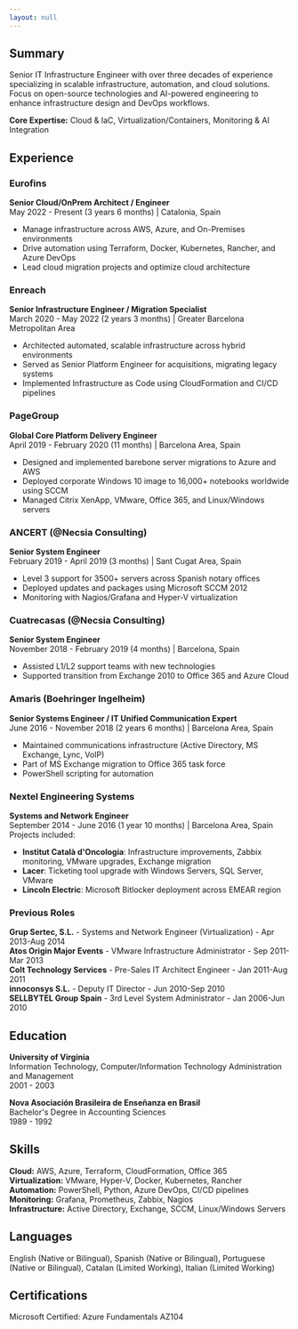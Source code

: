 ```yaml
---
layout: null
---
```


## Summary
Senior IT Infrastructure Engineer with over three decades of experience specializing in scalable infrastructure, automation, and cloud solutions. Focus on open-source technologies and AI-powered engineering to enhance infrastructure design and DevOps workflows.

**Core Expertise:** Cloud & IaC, Virtualization/Containers, Monitoring & AI Integration

## Experience

### Eurofins
**Senior Cloud/OnPrem Architect / Engineer**  
May 2022 - Present (3 years 6 months) | Catalonia, Spain  
- Manage infrastructure across AWS, Azure, and On-Premises environments
- Drive automation using Terraform, Docker, Kubernetes, Rancher, and Azure DevOps
- Lead cloud migration projects and optimize cloud architecture

### Enreach
**Senior Infrastructure Engineer / Migration Specialist**  
March 2020 - May 2022 (2 years 3 months) | Greater Barcelona Metropolitan Area  
- Architected automated, scalable infrastructure across hybrid environments
- Served as Senior Platform Engineer for acquisitions, migrating legacy systems
- Implemented Infrastructure as Code using CloudFormation and CI/CD pipelines

### PageGroup
**Global Core Platform Delivery Engineer**  
April 2019 - February 2020 (11 months) | Barcelona Area, Spain  
- Designed and implemented barebone server migrations to Azure and AWS
- Deployed corporate Windows 10 image to 16,000+ notebooks worldwide using SCCM
- Managed Citrix XenApp, VMware, Office 365, and Linux/Windows servers

### ANCERT (@Necsia Consulting)
**Senior System Engineer**  
February 2019 - April 2019 (3 months) | Sant Cugat Area, Spain  
- Level 3 support for 3500+ servers across Spanish notary offices
- Deployed updates and packages using Microsoft SCCM 2012
- Monitoring with Nagios/Grafana and Hyper-V virtualization

### Cuatrecasas (@Necsia Consulting)
**Senior System Engineer**  
November 2018 - February 2019 (4 months) | Barcelona, Spain  
- Assisted L1/L2 support teams with new technologies
- Supported transition from Exchange 2010 to Office 365 and Azure Cloud

### Amaris (Boehringer Ingelheim)
**Senior Systems Engineer / IT Unified Communication Expert**  
June 2016 - November 2018 (2 years 6 months) | Barcelona Area, Spain  
- Maintained communications infrastructure (Active Directory, MS Exchange, Lync, VoIP)
- Part of MS Exchange migration to Office 365 task force
- PowerShell scripting for automation

### Nextel Engineering Systems
**Systems and Network Engineer**  
September 2014 - June 2016 (1 year 10 months) | Barcelona Area, Spain  
Projects included:
- **Institut Català d'Oncologia**: Infrastructure improvements, Zabbix monitoring, VMware upgrades, Exchange migration
- **Lacer**: Ticketing tool upgrade with Windows Servers, SQL Server, VMware
- **Lincoln Electric**: Microsoft Bitlocker deployment across EMEAR region

### Previous Roles
**Grup Sertec, S.L.** - Systems and Network Engineer (Virtualization) - Apr 2013-Aug 2014  
**Atos Origin Major Events** - VMware Infrastructure Administrator - Sep 2011-Mar 2013  
**Colt Technology Services** - Pre-Sales IT Architect Engineer - Jan 2011-Aug 2011  
**innoconsys S.L.** - Deputy IT Director - Jun 2010-Sep 2010  
**SELLBYTEL Group Spain** - 3rd Level System Administrator - Jan 2006-Jun 2010

## Education
**University of Virginia**  
Information Technology, Computer/Information Technology Administration and Management  
2001 - 2003

**Nova Asociación Brasileira de Enseñanza en Brasil**  
Bachelor's Degree in Accounting Sciences  
1989 - 1992

## Skills
**Cloud:** AWS, Azure, Terraform, CloudFormation, Office 365  
**Virtualization:** VMware, Hyper-V, Docker, Kubernetes, Rancher  
**Automation:** PowerShell, Python, Azure DevOps, CI/CD pipelines  
**Monitoring:** Grafana, Prometheus, Zabbix, Nagios  
**Infrastructure:** Active Directory, Exchange, SCCM, Linux/Windows Servers

## Languages
English (Native or Bilingual), Spanish (Native or Bilingual), Portuguese (Native or Bilingual), Catalan (Limited Working), Italian (Limited Working)

## Certifications
Microsoft Certified: Azure Fundamentals AZ104